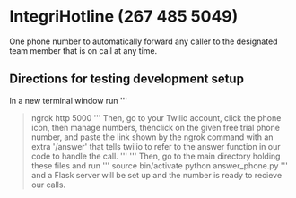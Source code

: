 # IntegriHotline (267 485 5049)
One phone number to automatically forward any caller to the designated team member that is on call at any time.

## Directions for testing development setup
In a new terminal window run 
'''
> ngrok http 5000
'''
Then, go to your Twilio account, click the phone icon, then manage numbers, thenclick on the given free trial phone number, and paste the link shown by the ngrok command with an extra '/answer' that tells twilio to refer to the answer function in our code to handle the call. 
'''
'''
Then, go to the main directory holding these files and run 
'''
> source bin/activate
> python answer_phone.py
'''
and a Flask server will be set up and the number is ready to recieve our calls. 

